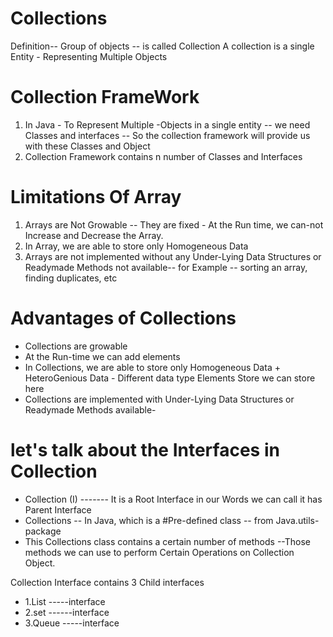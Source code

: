 # Collections
Definition-- Group of objects -- is called Collection
A collection is a single Entity - Representing Multiple Objects

# Collection FrameWork

1. In Java - To Represent Multiple -Objects in a single entity -- we need Classes and interfaces -- So the collection framework will provide us with these Classes and Object
2. Collection Framework contains n number of Classes and Interfaces 

# Limitations Of Array 
1. Arrays are  Not Growable -- They are fixed - At the Run time, we can-not Increase and Decrease the Array.
2. In Array, we are able to store only Homogeneous Data 
3. Arrays are not implemented without any Under-Lying  Data Structures  or Readymade Methods not available-- for Example -- sorting an array, finding duplicates, etc

# Advantages of Collections
* Collections are growable
* At the Run-time we can add elements
* In Collections, we are able to store only Homogeneous Data + HeteroGenious Data - Different data type Elements Store we can store here
* Collections are implemented  with  Under-Lying  Data Structures  or Readymade Methods available-


# let's talk about the Interfaces in Collection 
* Collection (I) -------  It is a Root Interface in our Words we can call it has Parent Interface 
* Collections -- In Java, which is a #Pre-defined class -- from Java.utils- package
* This Collections class contains a certain number of methods --Those methods we can use to perform Certain Operations on Collection Object.

Collection Interface contains 3 Child interfaces 
* 1.List -----interface 
* 2.set ------interface
* 3.Queue -----interface 



